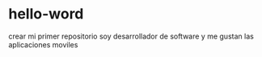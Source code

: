 # hello-word
crear mi primer repositorio
soy desarrollador de software y me gustan las aplicaciones moviles
